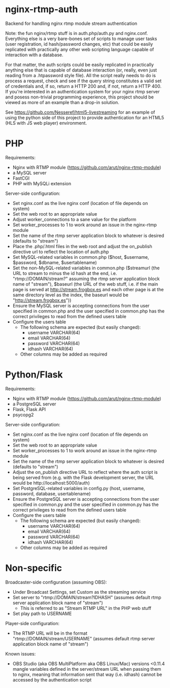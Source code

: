 # nginx-rtmp-auth
Backend for handling nginx rtmp module stream authentication

Note: the fun nginx/rtmp stuff is in auth.php/auth.py and nginx.conf. Everything else is a very bare-bones set of scripts to manage user tasks (user registration, id hash/password changes, etc) that could be easily replicated with practically any other web scripting language capable of interaction with a database.

For that matter, the auth scripts could be easily replicated in practically anything else that is capable of database interaction (or, really, even just reading from a .htpassword style file). All the script really needs to do is process a request, check and see if the query string constitutes a valid set of credentials and, if so, return a HTTP 200 and, if not, return a HTTP 400. If you're interested in an authentication system for your nginx rtmp server and posess non-trivial programming experience, this project should be viewed as more of an example than a drop-in solution.

See https://github.com/Nesseref/html5-livestreaming for an example of using the python side of this project to provide authentication for an HTML5 (HLS with JS web player) environment.

# PHP
Requirements:
  - Nginx with RTMP module (https://github.com/arut/nginx-rtmp-module)
  - a MySQL server
  - FastCGI
  - PHP with MySQLi extension
  
Server-side configuration:
  - Set nginx.conf as the live nginx conf (location of file depends on system)
  - Set the web root to an appropriate value
  - Adjust worker_connections to a sane value for the platform
  - Set worker_processes to 1 to work around an issue in the nginx-rtmp module
  - Set the name of the rtmp server application block to whatever is desired (defaults to "stream")
  - Place the .php/.html files in the web root and adjust the on_publish directive url to reflect the location of auth.php
  - Set MySQL-related variables in common.php ($host, $username, $password, $dbname, $usertablename)
  - Set the non-MySQL-related variables in common.php ($streamurl (the URL to stream to minus the id hash at the end, i.e. "rtmp://DOMAIN/stream?" assuming the rtmp server application block name of "stream"), $baseurl (the URL of the web stuff, i.e. if the main page is served at http://stream.frogbox.es and each other page is at the same directory level as the index, the baseurl would be "http://stream.frogbox.es"))
  - Ensure the MySQL server is accepting connections from the user specified in common.php and the user specified in common.php has the correct privileges to read from the defined users table
  - Configure the users table
    - The following schema are expected (but easily changed):
      - username VARCHAR(64)
      - email VARCHAR(64)
      - password VARCHAR(64)
      - idhash VARCHAR(64)
    - Other columns may be added as required

# Python/Flask
Requirements:
  - Nginx with RTMP module (https://github.com/arut/nginx-rtmp-module)
  - a PostgreSQL server
  - Flask, Flask API
  - psycopg2

Server-side configuration:
  - Set nginx.conf as the live nginx conf (location of file depends on system)
  - Set the web root to an appropriate value
  - Set worker_processes to 1 to work around an issue in the nginx-rtmp module
  - Set the name of the rtmp server application block to whatever is desired (defaults to "stream")
  - Adjust the on_publish directive URL to reflect where the auth script is being served from (e.g. with the Flask development server, the URL would be http://localhost:5000/auth)
  - Set PostgreSQL-related variables in config.py (host, username, password, database, usertablename)
  - Ensure the PostgreSQL server is accepting connections from the user specified in common.py and the user specified in common.py has the correct privileges to read from the defined users table
  - Configure the users table
    - The following schema are expected (but easily changed):
      - username VARCHAR(64)
      - email VARCHAR(64)
      - password VARCHAR(64)
      - idhash VARCHAR(64)
    - Other columns may be added as required

# Non-specific

Broadcaster-side configuration (assuming OBS):
  - Under Broadcast Settings, set Custom as the streaming service
  - Set server to "rtmp://DOMAIN/stream?IDHASH" (assumes default rtmp server application block name of "stream")
    - This is referred to as "Stream RTMP URL" in the PHP web stuff
  - Set play path to USERNAME
  
Player-side configuration:
  - The RTMP URL will be in the format "rtmp://DOMAIN/stream/USERNAME" (assumes default rtmp server application block name of "stream")

Known issues:
  - OBS Studio (aka OBS MultiPlatform aka OBS Linux/Mac) versions <0.11.4 mangle variables defined in the server/stream URL when passing them to nginx, meaning that information sent that way (i.e. idhash) cannot be accessed by the authentication script
